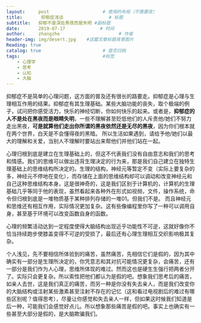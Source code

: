 ```yaml
---
layout:     post                    # 使用的布局（不需要改）
title:       抑郁症浅谈                 # 标题 
subtitle:   抑郁不是深处黑夜而是失明 #副标题
date:       2019-07-17             # 时间
author:     zhangzhe                      # 作者
header-img: img/desert.jpg    #这篇文章标题背景图片
Reading: true
catalog: true                       # 是否归档
tags:                               #标签
    - 心理学
    - 思考
    - 认知
    - 大脑
---
```


抑郁症不是简单的心理问题，这方面的普及还有很长的路要走。抑郁症是心理与生理相互作用的结果。抑郁症有其生理基础。某些大脑功能的丧失，取个极端的例子，试问把你感受活力，快乐的神经切断，你如何快乐的起来。或者是，**抑郁症的人不是处在黑夜而是眼睛失明**，一些不理解甚至贬低他们的人斥责他/她们不努力走出黑夜，**可是就算他们走出你所谓的黑夜依然还是无尽的黑夜**，因为你们根本就在两个世界，白天是不会懂得夜的黑暗。
所以生活如果遇到，请给予他/她们以最大的理解和关爱，当别人不理解时要站出来帮他们并他们站在一起。

心理归根到底是建立在生理基础上的，但这不代表我们没有自由意志和我们的思考和情感。我们的思维可以做出违背生理决定的行为来，那是我们自己建立在独特生理基础上的思维结构所决定的。生理的结构，神经元等暂定不变（实际上要复杂的多，神经元不停地在变化），而存储在上面的思维结构却可以调动和改变神经元和自己这种思维结构本身，这是很神奇的，这是我们区别于计算机的，计算机的生理基础几乎等同于他的表现，虽然看起来各种外在形式如视频，文件，操作系统，命令但归根到底是一堆物质基于某种排列存储的一堆01。但我们不是。
而且神经元和思维还有相互作用，实际情况更加复杂。这有些像编程里你写了一种可以调用自身，甚至基于环境可以改变函数自身的函数。

心理的频繁活动达到一定程度使得大脑结构出现近乎功能性不可逆，这就好像你不恰当持续跑步使膝盖变得不可逆的受损了，最后还有心理生理相互交织影响极其复杂。

个人浅见，先不要相信所体验到的痛苦，虽然痛苦，先相信它们是假的，因为其中确实有一部分是生理所决定的，你凭意志和其对抗可能情况更复杂，会痛苦，还有一部分是我们作为人心理，思维所体现的难过。然而这也是硬生生强行把两者分开了。实际只会更复杂。所以索性把他们都认为是假的吧。想象我们思考后的痛苦，如亲人去世，这是我们真正的痛苦，而另一种是你没有失去亲人，而是我们改变你的大脑结构或注射某些激素甚至注射不存在的记忆（这和看过电视剧后的难过有哪些区别呢？值得思考），尽量让你感觉和失去亲人一样，但如果这时候我们知道是后一种，可能我们会感觉好点儿。所以想象那些痛苦是假的吧。事实上也确实有一些甚至大部分是假的，是大脑欺骗我们。






